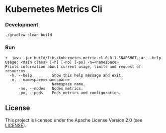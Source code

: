 # Kubernetes Metrics Cli

### Development
```
./gradlew clean build
```

### Run
```
➜  java -jar build/libs/kubernetes-metric-cl-0.0.1-SNAPSHOT.jar --help
Usage: <main class> [-h] [-no] [-po] -n=<namespace>
Prints information about current usage, limits and request of resources.
  -h, --help         Show this help message and exit.
  -n, --namespace=<namespace>
                     Namespace name.
      -no, --nodes   Nodes metrics.
      -po, --pods    Pods metrics and configuration.
```

## License

This project is licensed under the Apache License Version 2.0 (see
[LICENSE](./LICENSE)).

